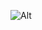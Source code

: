 ![Alt](https://repobeats.axiom.co/api/embed/ff6ce752ed4e193227810cd238820d385fcda408.svg "Repobeats analytics image")
